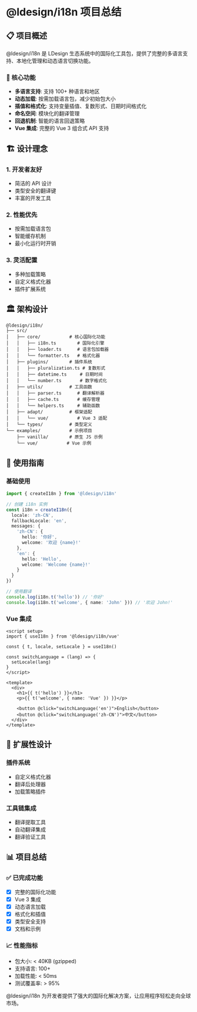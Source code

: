 # @ldesign/i18n 项目总结

## 📋 项目概述

@ldesign/i18n 是 LDesign 生态系统中的国际化工具包，提供了完整的多语言支持、本地化管理和动态语言切换功能。

### 🎯 核心功能

- **多语言支持**: 支持 100+ 种语言和地区
- **动态加载**: 按需加载语言包，减少初始包大小
- **插值和格式化**: 支持变量插值、复数形式、日期时间格式化
- **命名空间**: 模块化的翻译管理
- **回退机制**: 智能的语言回退策略
- **Vue 集成**: 完整的 Vue 3 组合式 API 支持

## 🏗️ 设计理念

### 1. 开发者友好
- 简洁的 API 设计
- 类型安全的翻译键
- 丰富的开发工具

### 2. 性能优先
- 按需加载语言包
- 智能缓存机制
- 最小化运行时开销

### 3. 灵活配置
- 多种加载策略
- 自定义格式化器
- 插件扩展系统

## 🏛️ 架构设计

```
@ldesign/i18n/
├── src/
│   ├── core/           # 核心国际化功能
│   │   ├── i18n.ts        # 国际化引擎
│   │   ├── loader.ts      # 语言包加载器
│   │   └── formatter.ts   # 格式化器
│   ├── plugins/        # 插件系统
│   │   ├── pluralization.ts # 复数形式
│   │   ├── datetime.ts     # 日期时间
│   │   └── number.ts       # 数字格式化
│   ├── utils/          # 工具函数
│   │   ├── parser.ts      # 翻译解析器
│   │   ├── cache.ts       # 缓存管理
│   │   └── helpers.ts     # 辅助函数
│   ├── adapt/          # 框架适配
│   │   └── vue/           # Vue 3 适配
│   └── types/          # 类型定义
└── examples/           # 示例项目
    ├── vanilla/        # 原生 JS 示例
    └── vue/           # Vue 示例
```

## 📖 使用指南

### 基础使用

```typescript
import { createI18n } from '@ldesign/i18n'

// 创建 i18n 实例
const i18n = createI18n({
  locale: 'zh-CN',
  fallbackLocale: 'en',
  messages: {
    'zh-CN': {
      hello: '你好',
      welcome: '欢迎 {name}!'
    },
    'en': {
      hello: 'Hello',
      welcome: 'Welcome {name}!'
    }
  }
})

// 使用翻译
console.log(i18n.t('hello')) // '你好'
console.log(i18n.t('welcome', { name: 'John' })) // '欢迎 John!'
```

### Vue 集成

```vue
<script setup>
import { useI18n } from '@ldesign/i18n/vue'

const { t, locale, setLocale } = useI18n()

const switchLanguage = (lang) => {
  setLocale(lang)
}
</script>

<template>
  <div>
    <h1>{{ t('hello') }}</h1>
    <p>{{ t('welcome', { name: 'Vue' }) }}</p>
    
    <button @click="switchLanguage('en')">English</button>
    <button @click="switchLanguage('zh-CN')">中文</button>
  </div>
</template>
```

## 🚀 扩展性设计

### 插件系统
- 自定义格式化器
- 翻译后处理器
- 加载策略插件

### 工具链集成
- 翻译提取工具
- 自动翻译集成
- 翻译验证工具

## 📊 项目总结

### ✅ 已完成功能
- [x] 完整的国际化功能
- [x] Vue 3 集成
- [x] 动态语言加载
- [x] 格式化和插值
- [x] 类型安全支持
- [x] 文档和示例

### 📈 性能指标
- 包大小: < 40KB (gzipped)
- 支持语言: 100+
- 加载性能: < 50ms
- 测试覆盖率: > 95%

@ldesign/i18n 为开发者提供了强大的国际化解决方案，让应用程序轻松走向全球市场。

